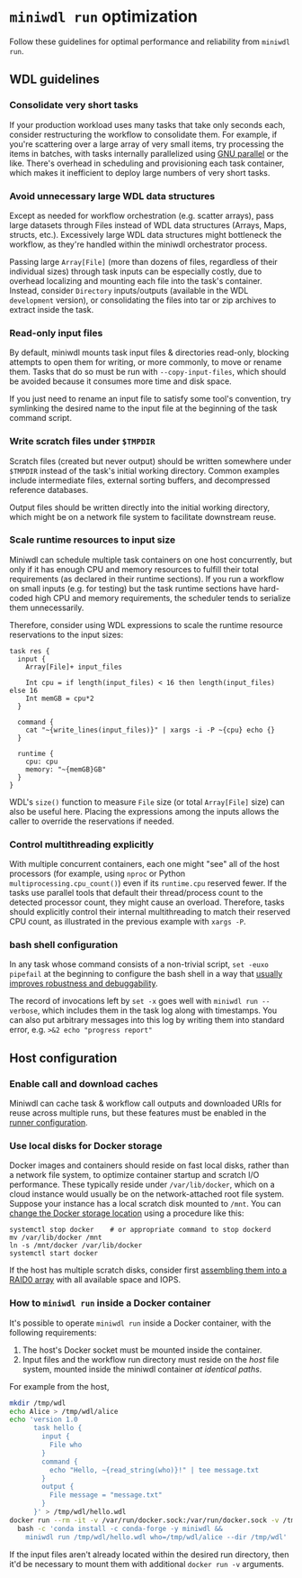 # `miniwdl run` optimization

Follow these guidelines for optimal performance and reliability from `miniwdl run`.

## WDL guidelines

### Consolidate very short tasks

If your production workload uses many tasks that take only seconds each, consider restructuring the workflow to consolidate them. For example, if you're scattering over a large array of very small items, try processing the items in batches, with tasks internally parallelized using [GNU parallel](https://www.gnu.org/software/parallel/) or the like. There's overhead in scheduling and provisioning each task container, which makes it inefficient to deploy large numbers of very short tasks. 

### Avoid unnecessary large WDL data structures

Except as needed for workflow orchestration (e.g. scatter arrays), pass large datasets through Files instead of WDL data structures (Arrays, Maps, structs, etc.). Excessively large WDL data structures might bottleneck the workflow, as they're handled within the miniwdl orchestrator process.

Passing large `Array[File]` (more than dozens of files, regardless of their individual sizes) through task inputs can be especially costly, due to overhead localizing and mounting each file into the task's container. Instead, consider `Directory` inputs/outputs (available in the WDL `development` version), or consolidating the files into tar or zip archives to extract inside the task.

### Read-only input files

By default, miniwdl mounts task input files & directories read-only, blocking attempts to open them for writing, or more commonly, to move or rename them. Tasks that do so must be run with `--copy-input-files`, which should be avoided because it consumes more time and disk space.

If you just need to rename an input file to satisfy some tool's convention, try symlinking the desired name to the input file at the beginning of the task command script.

### Write scratch files under `$TMPDIR`

Scratch files (created but never output) should be written somewhere under `$TMPDIR` instead of the task's initial working directory. Common examples include intermediate files, external sorting buffers, and decompressed reference databases.

Output files should be written directly into the initial working directory, which might be on a network file system to facilitate downstream reuse.

### Scale runtime resources to input size

Miniwdl can schedule multiple task containers on one host concurrently, but only if it has enough CPU and memory resources to fulfill their total requirements (as declared in their runtime sections). If you run a workflow on small inputs (e.g. for testing) but the task runtime sections have hard-coded high CPU and memory requirements, the scheduler tends to serialize them unnecessarily.

Therefore, consider using WDL expressions to scale the runtime resource reservations to the input sizes:

```wdl
task res {
  input {
    Array[File]+ input_files

    Int cpu = if length(input_files) < 16 then length(input_files) else 16
    Int memGB = cpu*2
  }

  command {
    cat "~{write_lines(input_files)}" | xargs -i -P ~{cpu} echo {}
  }

  runtime {
    cpu: cpu
    memory: "~{memGB}GB"
  }
}
```

WDL's `size()` function to measure `File` size (or total `Array[File]` size) can also be useful here. Placing the expressions among the inputs allows the caller to override the reservations if needed.

### Control multithreading explicitly

With multiple concurrent containers, each one might "see" all of the host processors (for example, using `nproc` or Python `multiprocessing.cpu_count()`) even if its `runtime.cpu` reserved fewer. If the tasks use parallel tools that default their thread/process count to the detected processor count, they might cause an overload. Therefore, tasks should explicitly control their internal multithreading to match their reserved CPU count, as illustrated in the previous example with `xargs -P`.

### bash shell configuration

In any task whose command consists of a non-trivial script, `set -euxo pipefail` at the beginning to configure the bash shell in a way that [usually improves robustness and debuggability](https://vaneyckt.io/posts/safer_bash_scripts_with_set_euxo_pipefail/).

The record of invocations left by `set -x` goes well with `miniwdl run --verbose`, which includes them in the task log along with timestamps. You can also put arbitrary messages into this log by writing them into standard error, e.g. `>&2 echo "progress report"`

## Host configuration

### Enable call and download caches

Miniwdl can cache task & workflow call outputs and downloaded URIs for reuse across multiple runs, but these features must be enabled in the [runner configuration](runner_reference.html#configuration).

### Use local disks for Docker storage

Docker images and containers should reside on fast local disks, rather than a network file system, to optimize container startup and scratch I/O performance. These typically reside under `/var/lib/docker`, which on a cloud instance would usually be on the network-attached root file system. Suppose your instance has a local scratch disk mounted to `/mnt`. You can [change the Docker storage location](https://linuxconfig.org/how-to-move-docker-s-default-var-lib-docker-to-another-directory-on-ubuntu-debian-linux) using a procedure like this:

```
systemctl stop docker    # or appropriate command to stop dockerd
mv /var/lib/docker /mnt
ln -s /mnt/docker /var/lib/docker
systemctl start docker
```

If the host has multiple scratch disks, consider first [assembling them into a RAID0 array](https://gist.github.com/joemiller/6049831) with all available space and IOPS.

### How to `miniwdl run` inside a Docker container

It's possible to operate `miniwdl run` inside a Docker container, with the following requirements:

1. The host's Docker socket must be mounted inside the container.
2. Input files and the workflow run directory must reside on the *host* file system, mounted inside the miniwdl container *at identical paths*.

For example from the host,

```bash
mkdir /tmp/wdl
echo Alice > /tmp/wdl/alice
echo 'version 1.0
      task hello {
        input {
          File who
        }
        command {
          echo "Hello, ~{read_string(who)}!" | tee message.txt
        }
        output {
          File message = "message.txt"
        }
      }' > /tmp/wdl/hello.wdl
docker run --rm -it -v /var/run/docker.sock:/var/run/docker.sock -v /tmp/wdl:/tmp/wdl continuumio/miniconda3 \
  bash -c 'conda install -c conda-forge -y miniwdl &&
    miniwdl run /tmp/wdl/hello.wdl who=/tmp/wdl/alice --dir /tmp/wdl'
```

If the input files aren't already located within the desired run directory, then it'd be necessary to mount them with additional `docker run -v` arguments.
